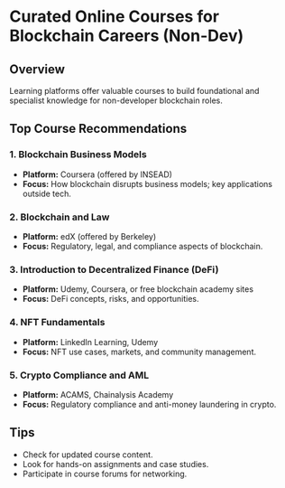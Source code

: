 # Curated Online Courses for Blockchain Careers (Non-Dev)

## Overview
Learning platforms offer valuable courses to build foundational and specialist knowledge for non-developer blockchain roles.

## Top Course Recommendations

### 1. Blockchain Business Models
- **Platform:** Coursera (offered by INSEAD)
- **Focus:** How blockchain disrupts business models; key applications outside tech.

### 2. Blockchain and Law
- **Platform:** edX (offered by Berkeley)
- **Focus:** Regulatory, legal, and compliance aspects of blockchain.

### 3. Introduction to Decentralized Finance (DeFi)
- **Platform:** Udemy, Coursera, or free blockchain academy sites
- **Focus:** DeFi concepts, risks, and opportunities.

### 4. NFT Fundamentals
- **Platform:** LinkedIn Learning, Udemy
- **Focus:** NFT use cases, markets, and community management.

### 5. Crypto Compliance and AML
- **Platform:** ACAMS, Chainalysis Academy
- **Focus:** Regulatory compliance and anti-money laundering in crypto.

## Tips
- Check for updated course content.
- Look for hands-on assignments and case studies.
- Participate in course forums for networking.
